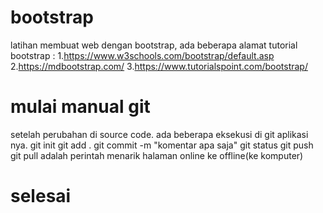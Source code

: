 # bootstrap
latihan membuat web dengan bootstrap,
ada beberapa alamat tutorial bootstrap :
1.https://www.w3schools.com/bootstrap/default.asp
2.https://mdbootstrap.com/
3.https://www.tutorialspoint.com/bootstrap/

# mulai manual git 
setelah perubahan di source code. ada beberapa eksekusi di git aplikasi nya.
git init
git add .
git commit -m "komentar apa saja"
git status
git push
git pull adalah perintah menarik halaman online ke offline(ke komputer)
# selesai
